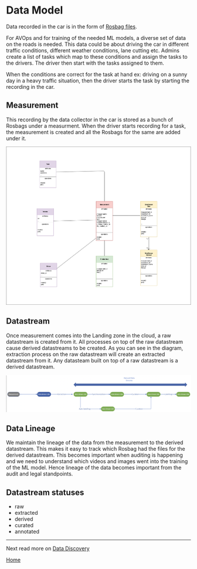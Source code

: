 # Data Model

Data recorded in the car is in the form of [Rosbag files](http://wiki.ros.org/rosbag).

For AVOps and for training of the needed ML models, a diverse set of data on the roads is needed. This data could be about driving the car in different traffic conditions, different weather conditions, lane cutting etc. 
Admins create a list of tasks which map to these conditions and assign the tasks to the drivers. The driver then start with the tasks assigned to them. 

When the conditions are correct for the task at hand ex: driving on a sunny day in a heavy traffic situation, then the driver starts the task by starting the recording in the car.

## Measurement
This recording by the data collector in the car is stored as a bunch of Rosbags under a measurment.
When the driver starts recording for a task, the measurement is created and all the Rosbags for the same are added under it.

![Data Model](images/uml.png)

## Datastream
Once measurement comes into the Landing zone in the cloud, a raw datastream is created from it. All processes on top of the raw datastream cause derived datastreams to be created. As you can see in the diagram, extraction process on the raw datastream will create an extracted datastream from it. Any datasteam built on top of a raw datastream is a derived datastream.

![Datastream](images/datastreams.png)

## Data Lineage
We maintain the lineage of the data from the measurement to the derived datastream. This makes it easy to track which Rosbag had the files for the derived datastream. This becomes important when auditing is happening and we need to understand which videos and images went into the training of the ML model. Hence lineage of the data becomes important from the audit and legal standpoints.

## Datastream statuses
- raw 
- extracted 
- derived
- curated
- annotated

---
Next read more on [Data Discovery](data-discovery.md)

[Home](../README.md)